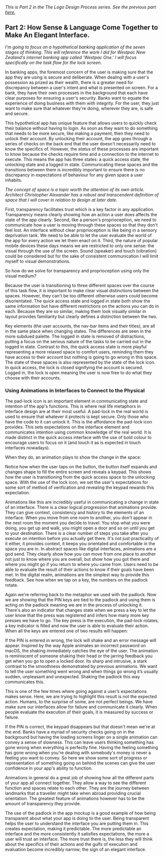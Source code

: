 *This is Part 2 in the The Logo Design Process series. See the previous part [here.](#/thoughts/160804)*

## Part 2: How Sense & Language Come Together to Make An Elegant Interface.

*I'm going to focus on a hypothetical banking application of the seven stages of thinking. This will reference the work I did for Westpac New Zealand's internet banking app called 'Westpac One.’ I will focus specifically on the task flow for the lock screen.*

In banking apps, the foremost concern of the user is making sure that the app they are using is secure and deliberate. When dealing with a user's possession as prized as their wealth, there is a greater need for discrepancy between a user's intent and what is presented on screen. For a bank, they have their own processes in the background that each have clear purposes for ensuring a user's security. Banks want to equate the experience of doing business with them with integrity. For the user, they just want to make sure that whatever they're doing, wherever they are, is safe and secure.

This hypothetical app has unique feature that allows users to quickly check their balance without having to login. As soon as they want to do something that needs to be more secure, like making a payment, then they need to unlock their account. By unlocking their account, the app goes through a series of checks on the back end that the user doesn't necessarily need to know the specifics of. However, the *status* of these processes are important to know because the checks require time and a connection to the internet to execute. This means the app has three states: a quick access state, the unlocking state and a logged in state. Communicating these spaces and the transitions between them is incredibly important to ensure there is no discrepancy in expectations of behaviour for any given space a user inhabits.

*The concept of space is a topic worth the attention of its own article. Architect Christopher Alexander has a robust and transcendent definition of space that I will cover in relation to design at later date.*

First, transparency facilitates trust which is a key factor in any application. Transparency means clearly showing how an action a user does affects the state of the app clearly. Second, like a person's proprioception, we need to communicate how a user is moving through these spaces so that they don't feel lost. An interface without clear proprioception is like being in a sensory deprivation tank. We need to be able to let the user evaluate the world of the app for every action we let them enact on it. Third, the nature of popular mobile devices these days means we are restricted to only one sense: the visual through the use of the screen. Sound (speaker) and touch (vibration) could be considered but for the sake of consistent communication I will limit myself to visual demonstrations.

So how do we solve for transparency and proprioception using only the visual medium?

Because the user is transitioning to three different spaces over the course of this task flow, it is important to make clear visual distinctions between the spaces. However, they can't be too different otherwise users could become disorientated. The quick access state and logged in state both show the same information but have different restrictions on the actions you can do in each. Because they are so similar, making them look visually similar in layout provides familiarity but clearly defines a distinction between the two.

<div class="gallery vertical">
  <iron-image class="galleryItem" style="background-color: white" sizing="contain" preload fade src="/src/content/thoughts_items/160808/gallery/banquit-screens.jpg"></iron-image>
</div>

Key elements (the user accounts, the nav-bar items and their titles), are all in the same place when changing states. The differences are seen in the more subdued palette. The logged in state is removed of distractions, putting a focus on the serious nature of the tasks to be carried out in the logged in state. Contrast to this, the quick access state is more playful representing a more relaxed space to comfort users, reminding them they have access to their account but nothing is going to go wrong in this space. The state of these spaces is also represented by the state of the lock icon. In quick access, the lock is closed signifying the account is secured. Logged in, the lock is open meaning the user is now free to do what they choose with their accounts.

### Using Animations in Interfaces to Connect to the Physical

The pad-lock icon is an important element in communicating state and intention of the app's functions. This is where real life metaphors in interface design are at their most useful. A pad-lock in the real world is used to ensure that whatever it protects is kept secure. Only those who have the code to it can unlock it. This is the affordance the pad-lock icon provides. This sets expectations on the interface element and communicates intention using common knowledge of the real world. It is made distinct in the quick access interface with the use of bold colour to encourage users to focus on it (and touch it as is expected in touch interfaces nowadays).

When they do, an animation plays to show the change in the space:

<div class="gallery">
  <video-frame source="/src/content/thoughts_items/160808/gallery/banquit-lock.mp4"></video-frame>
</div>

Notice how when the user taps on the button, the button itself expands and changes shape to fill the entire screen and reveals a keypad. This shows how the user is transitioning from the quick access space to the unlocking space. With the use of the lock icon, we set the user's expectations for some sort of method of verification and revealing the keypad rewards this expectation.

Animations like this are incredibly useful in communicating a change in state of an interface. There is a clear logical progression that animations provide. They can give context, consistency and history to the elements of an interface. When you move from one room to another, you don't appear in the next room the moment you decide to travel. You stop what you were doing, you get up and walk, you might open a door and so on until you get to your destination. There is a clear number of steps you take after you execute on intention before you actually get there. It's not just practicality of it either, it provides context, it keeps you orientated and comfortable in the space you are in. In abstract spaces like digital interfaces, animations are a god send. They clearly show how you can move from one place to another not just to know where you are overall, but show how you got there and where you might go if you return to where you came from. Users need to be able to evaluate the result of their actions to know if their goals have been met. In the digital realm, animations are the simplest way to provide this feedback. See how when we tap on a key, the numbers on the padlock rotate.

Again we're referring back to the metaphor we used with the padlock. Now we are showing that the PIN keys are tied to the padlock and using them is acting on the padlock meaning we are in the process of unlocking it. There's also an indicator that changes state when we press a key to let the user know that the press was registered and infers how many more key presses we have to go. The key press is the execution, the pad-lock rotates, a key indicator is filled and now the user is able to evaluate their action. When all the keys are entered one of two results will happen:

<div class="gallery">
  <video-frame source="/src/content/thoughts_items/160808/gallery/banquit-error.mp4"></video-frame>
</div>

If the PIN is entered in wrong, the lock will shake and an error message will appear. Inspired by the way Apple animates an incorrect password on macOS, the shaking immediately catches the eye of the user. The animation is reminiscent of someone shaking their head or the jarring feedback you get when you go to open a locked door. Its sharp and intrusive, a stark contrast to the smoothness demonstrated by previous animations. We want to tell the user something went wrong and when things go wrong it’s usually sudden, unpleasant and unexpected. Shaking the padlock this way communicates this.

This is one of the few times where going against a user’s expectations makes sense. Here, we are trying to highlight this result is not the expected action. Humans, to the surprise of some, are not perfect beings. We have make sure our interfaces allow for failure and communicate it clearly. When people evaluate the execution of their goals, it is measured by success or failure.

<div class="gallery">
  <video-frame source="/src/content/thoughts_items/160808/gallery/banquit-success.mp4"></video-frame>
</div>

If the PIN is correct, the keypad disappears but that doesn't mean we're at the end. Banks have a myriad of security checks going on in the background but having the loading screens linger on a single animation can convey a sense of slowness. This can leave users thinking something has gone wrong when everything is perfectly fine. Having the feeling something has gone wrong when you're dealing with somebody's money is never a feeling you want to convey. So here we show some sort of progress or representation of something going on behind the scenes can give the user confidence in your app's ability to function.

Animations in general do a great job of showing how all the different parts of your app all connect together. They allow a way to see the different function and spaces relate to each other. They are the journey between landmarks that a traveller might take when abroad providing crucial orientation. The greatest feature of animations however has to be the amount of transparency they provide.

The use of the padlock in the app mockup is a good example of how being transparent about what your app is doing to the user. Being transparent helps the user to understand the interface you are putting them in. This creates expectation, making it predictable. The more predictable an interface and the more consistently it satisfies expectations, the more a user will trust an interface. The more trust there is, the less they will think about the specifics of their actions and the gulfs of execution and evaluation become incredibly narrow; the sign of an elegant interface.
